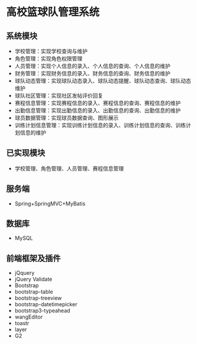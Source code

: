 # 高校篮球队管理系统

## 系统模块
 - 学校管理：实现学校查询与维护
 - 角色管理：实现角色权限管理
 - 人员管理：实现个人信息的录入、个人信息的查询、个人信息的维护
 - 财务管理：实现财务信息的录入、财务信息的查询、财务信息的维护
 - 球队动态管理：实现球队动态录入、球队动态提醒、球队动态查询、球队动态维护
 - 球队社区管理：实现社区发帖评价回复
 - 赛程信息管理：实现赛程信息的录入、赛程信息的查询、赛程信息的维护
 - 出勤信息管理：实现出勤信息的录入、出勤信息的查询、出勤信息的维护
 - 球员数据管理：实现球员数据查询、图形展示
 - 训练计划信息管理：实现训练计划信息的录入、训练计划信息的查询、训练计划信息的维护

## 已实现模块
- 学校管理、角色管理、人员管理、赛程信息管理

## 服务端
- Spring+SpringMVC+MyBatis

## 数据库
- MySQL

## 前端框架及插件
- jQquery
- jQuery Validate
- Bootstrap
- bootstrap-table
- bootstrap-treeview
- bootstrap-datetimepicker
- bootstrap3-typeahead
- wangEditor
- toastr
- layer
- G2




